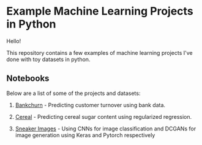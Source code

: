 # Example Machine Learning Projects in Python

Hello!

This repository contains a few examples of machine learning projects I've done with toy datasets in python.

## Notebooks

Below are a list of some of the projects and datasets:

1. [Bankchurn](./bankchurn-dataset/) - Predicting customer turnover using bank data.

2. [Cereal](./cereal-dataset/) - Predicting cereal sugar content using regularized regression.

3. [Sneaker Images](./sneaker-image-dataset/) - Using CNNs for image classification and DCGANs for image generation using Keras and Pytorch respectively
